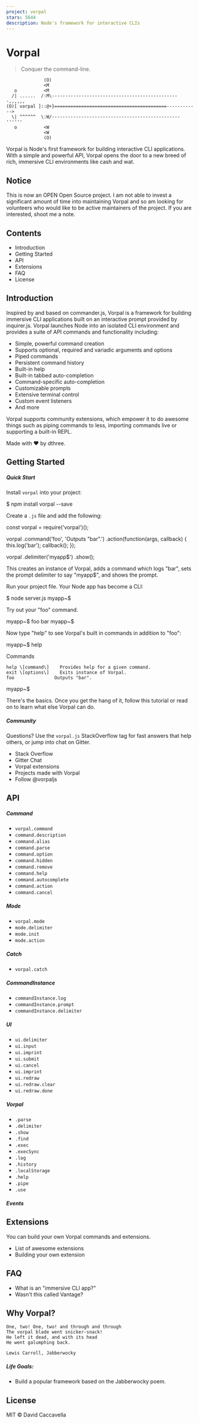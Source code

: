 ```yaml
---
project: vorpal
stars: 5644
description: Node's framework for interactive CLIs
---
```


Vorpal
======

> Conquer the command-line.

```
              (O)
              <M
   o          <M
  /| ......  /:M\------------------------------------------------,,,,,,
(O)[ vorpal ]::@+}==========================================------------>
  \| ^^^^^^  \:W/------------------------------------------------''''''
   o          <W
              <W
              (O)
```

Vorpal is Node's first framework for building interactive CLI applications. With a simple and powerful API, Vorpal opens the door to a new breed of rich, immersive CLI environments like cash and wat.

Notice
------

This is now an OPEN Open Source project. I am not able to invest a significant amount of time into maintaining Vorpal and so am looking for volunteers who would like to be active maintainers of the project. If you are interested, shoot me a note.

Contents
--------

-   Introduction
-   Getting Started
-   API
-   Extensions
-   FAQ
-   License

Introduction
------------

Inspired by and based on commander.js, Vorpal is a framework for building immersive CLI applications built on an interactive prompt provided by inquirer.js. Vorpal launches Node into an isolated CLI environment and provides a suite of API commands and functionality including:

-   Simple, powerful command creation
-   Supports optional, required and variadic arguments and options
-   Piped commands
-   Persistent command history
-   Built-in help
-   Built-in tabbed auto-completion
-   Command-specific auto-completion
-   Customizable prompts
-   Extensive terminal control
-   Custom event listeners
-   And more

Vorpal supports community extensions, which empower it to do awesome things such as piping commands to less, importing commands live or supporting a built-in REPL.

Made with ❤️ by dthree.

Getting Started
---------------

##### Quick Start

Install `vorpal` into your project:

$ npm install vorpal --save

Create a `.js` file and add the following:

const vorpal \= require('vorpal')();

vorpal
  .command('foo', 'Outputs "bar".')
  .action(function(args, callback) {
    this.log('bar');
    callback();
  });

vorpal
  .delimiter('myapp$')
  .show();

This creates an instance of Vorpal, adds a command which logs "bar", sets the prompt delimiter to say "myapp$", and shows the prompt.

Run your project file. Your Node app has become a CLI:

$ node server.js
myapp~$

Try out your "foo" command.

myapp~$ foo
bar
myapp~$

Now type "help" to see Vorpal's built in commands in addition to "foo":

myapp~$ help

  Commands

    help \[command\]    Provides help for a given command.
    exit \[options\]    Exits instance of Vorpal.
    foo               Outputs "bar".

myapp~$

There's the basics. Once you get the hang of it, follow this tutorial or read on to learn what else Vorpal can do.

##### Community

Questions? Use the `vorpal.js` StackOverflow tag for fast answers that help others, or jump into chat on Gitter.

-   Stack Overflow
-   Gitter Chat
-   Vorpal extensions
-   Projects made with Vorpal
-   Follow @vorpaljs

API
---

##### Command

-   `vorpal.command`
-   `command.description`
-   `command.alias`
-   `command.parse`
-   `command.option`
-   `command.hidden`
-   `command.remove`
-   `command.help`
-   `command.autocomplete`
-   `command.action`
-   `command.cancel`

##### Mode

-   `vorpal.mode`
-   `mode.delimiter`
-   `mode.init`
-   `mode.action`

##### Catch

-   `vorpal.catch`

##### CommandInstance

-   `commandInstance.log`
-   `commandInstance.prompt`
-   `commandInstance.delimiter`

##### UI

-   `ui.delimiter`
-   `ui.input`
-   `ui.imprint`
-   `ui.submit`
-   `ui.cancel`
-   `ui.imprint`
-   `ui.redraw`
-   `ui.redraw.clear`
-   `ui.redraw.done`

##### Vorpal

-   `.parse`
-   `.delimiter`
-   `.show`
-   `.find`
-   `.exec`
-   `.execSync`
-   `.log`
-   `.history`
-   `.localStorage`
-   `.help`
-   `.pipe`
-   `.use`

##### Events

Extensions
----------

You can build your own Vorpal commands and extensions.

-   List of awesome extensions
-   Building your own extension

FAQ
---

-   What is an "immersive CLI app?"
-   Wasn't this called Vantage?

Why Vorpal?
-----------

```
One, two! One, two! and through and through
The vorpal blade went snicker-snack!
He left it dead, and with its head
He went galumphing back.

Lewis Carroll, Jabberwocky
```

##### Life Goals:

-   Build a popular framework based on the Jabberwocky poem.

License
-------

MIT © David Caccavella
